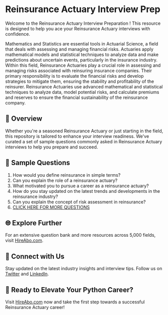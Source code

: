 # Reinsurance Actuary Interview Prep

Welcome to the Reinsurance Actuary Interview Preparation ! This resource is designed to help you ace your Reinsurance Actuary interviews with confidence.

Mathematics and Statistics are essential tools in Actuarial Science, a field that deals with assessing and managing financial risks. Actuaries apply mathematical models and statistical techniques to analyze data and make predictions about uncertain events, particularly in the insurance industry. Within this field, Reinsurance Actuaries play a crucial role in assessing and managing risks associated with reinsuring insurance companies. Their primary responsibility is to evaluate the financial risks and develop strategies to mitigate them, ensuring the stability and profitability of the reinsurer. Reinsurance Actuaries use advanced mathematical and statistical techniques to analyze data, model potential risks, and calculate premiums and reserves to ensure the financial sustainability of the reinsurance company.

## 🚀 Overview

Whether you're a seasoned Reinsurance Actuary or just starting in the field, this repository is tailored to enhance your interview readiness. We've curated a set of sample questions commonly asked in Reinsurance Actuary interviews to help you prepare and succeed.

## 📝 Sample Questions

1. How would you define reinsurance in simple terms?
2. Can you explain the role of a reinsurance actuary?
3. What motivated you to pursue a career as a reinsurance actuary?
4. How do you stay updated on the latest trends and developments in the reinsurance industry?
5. Can you explain the concept of risk assessment in reinsurance?
6. [CLICK HERE FOR MORE QUESTIONS](https://hireabo.com/job/19_2_9/Reinsurance%20Actuary)

## 🌐 Explore Further

For an extensive question bank and more resources across 5,000 fields, visit [HireAbo.com](https://www.hireabo.com).

## 📱 Connect with Us

Stay updated on the latest industry insights and interview tips. Follow us on [Twitter](https://twitter.com/hireabo) and [LinkedIn](https://www.linkedin.com/in/hire-abo-3609972a8/).

## 🚀 Ready to Elevate Your Python Career?

Visit [HireAbo.com](https://www.hireabo.com) now and take the first step towards a successful Reinsurance Actuary career!